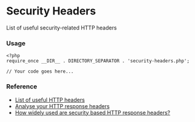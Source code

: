 # Security Headers
List of useful security-related HTTP headers

### Usage

```
<?php
require_once __DIR__ . DIRECTORY_SEPARATOR . 'security-headers.php';

// Your code goes here...

```

### Reference

- [List of useful HTTP headers][1]
- [Analyse your HTTP response headers][2]
- [How widely used are security based HTTP response headers?][3]

[1]: https://www.owasp.org/index.php/List_of_useful_HTTP_headers
[2]: https://securityheaders.io/
[3]: https://scotthelme.co.uk/how-widely-used-are-security-based-http-response-headers/
